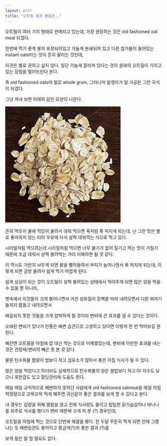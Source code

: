 ```yaml
---
layout: post
title: "오트밀 효과 괜찮군.."
---
```



오트밀이 여러 가지 형태로 판매되고 있는데, 가장 권장하는 것은 old fashioned oat meal 되겠다. 




한번에 먹기 좋게 봉지 포장되어있고 가늘게 분쇄되어 있고 다른 첨가물이 들어있는 instant oats라는 것이 흔히 팔리는 것인데, 




이것은 별로 권하고 싶지 않다. 일단 가늘게 잘라져 있다는 것이 원래의 오트밀이 가지고 있는 장점을 떨어뜨린다 본다.




즉 old fashioned oats야 말로 whole grain, 그러니까 알갱이가 덜 가공된 그런 곡식이 되겠다. 




그냥 꺼내 보면 아래와 같은 모양이 나온다.



![image](/assets/images/0b01f736d549594704c3e7e06e92221d.jpg)







흔히 먹듯이 물에 적당히 불려서 데워 먹으면 죽처럼 푹 퍼지게 되는데, 난 그런 맛은 별로 좋아하지 않는 터라 우유에 타서 살짝 데워먹는 식으로 먹고 있다. 




시리얼처럼 먹으려는데 시리얼처럼 먹으면 너무 물기가 없어 질기고 먹는 맛이 거칠기 때문에 조금 데워서 살짝 불려먹는 거라 이해하면 될 것 같다.




이 역시도 가만히 놔두게 되면 물을 빨아들여서 부피가 늘어나면서 푹 퍼지게 되는데, 이렇게 되면 금방 물려서 쉽게 먹기 어렵게 된다.




쉽게 상상이 되는 것이 오트밀이 살짝 불려있는 상태에서 먹어주게 되면 많은 양을 먹을 수 있을 뿐 아니라,




뱃속에서 이것들이 크게 불어나면서 거친 섬유질이 장벽을 따라 내려오면서 다른 찌꺼기들까지 휩쓸고 내려오면서




배출되지 못한 것들을 크게 압박하게 될 것이라 변비에 큰 효과를 낼 수 있다는 것이다.




오래된 변비가 있다거 안좋은 배변 습관으로 고생하고 있다면 이렇게 한 번 먹어보길 권한다. 




예전엔 오트밀을 아침에 밥 대신 먹는 것으로 이해했었는데, 변비에 이만한 효과를 내는 것은 관장제/변비약 빼곤 못 본 것 같다.




물론 탄수화물 함량이 밥보다 적고 섬유소가 많아서 좋은 아침 식사가 될 수 있다. 




많은 양을 먹었다고 하더라도 실제적으로 탄수화물의 양은 쌀밥보다 작고 GI 지수도 낮으니 포만감도 있고 혈당관리에 도움도 된다. 




매일 매일 규칙적으로 배변하지 못하던 사람에게 old fashioned oatmeal을 매일 아침 적정량으로 꼬박꼬박 먹게 해주면 귀신같이 좋은 결과를 보게 할 수 있다고 본다.




내 경우는 감량을 위해 쌀밥을 끊고 전체 식사량도 줄이고 텁텁한 닭가슴살이나 바나나를 위주로 식사를 했다가 변비 때문에 크게 피 본 (?) 경우인데,




오트밀을 아침에 먹는 것으로 단번에 해결을 봤다. 한 두달 꾸준히 먹게 되면 언제 그랬냐는 듯 배변습관도 좋아지고 황금색(?)의 좋은 결과 (?)를 




보게 됨은 말 할 필요도 없다.











